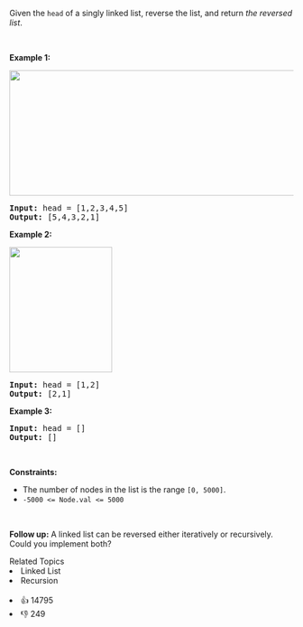 <p>Given the <code>head</code> of a singly linked list, reverse the list, and return <em>the reversed list</em>.</p>

<p>&nbsp;</p> 
<p><strong>Example 1:</strong></p> 
<img alt="" src="https://assets.leetcode.com/uploads/2021/02/19/rev1ex1.jpg" style="width: 542px; height: 222px;" /> 
<pre>
<strong>Input:</strong> head = [1,2,3,4,5]
<strong>Output:</strong> [5,4,3,2,1]
</pre>

<p><strong>Example 2:</strong></p> 
<img alt="" src="https://assets.leetcode.com/uploads/2021/02/19/rev1ex2.jpg" style="width: 182px; height: 222px;" /> 
<pre>
<strong>Input:</strong> head = [1,2]
<strong>Output:</strong> [2,1]
</pre>

<p><strong>Example 3:</strong></p>

<pre>
<strong>Input:</strong> head = []
<strong>Output:</strong> []
</pre>

<p>&nbsp;</p> 
<p><strong>Constraints:</strong></p>

<ul> 
 <li>The number of nodes in the list is the range <code>[0, 5000]</code>.</li> 
 <li><code>-5000 &lt;= Node.val &lt;= 5000</code></li> 
</ul>

<p>&nbsp;</p> 
<p><strong>Follow up:</strong> A linked list can be reversed either iteratively or recursively. Could you implement both?</p>

<div><div>Related Topics</div><div><li>Linked List</li><li>Recursion</li></div></div><br><div><li>👍 14795</li><li>👎 249</li></div>